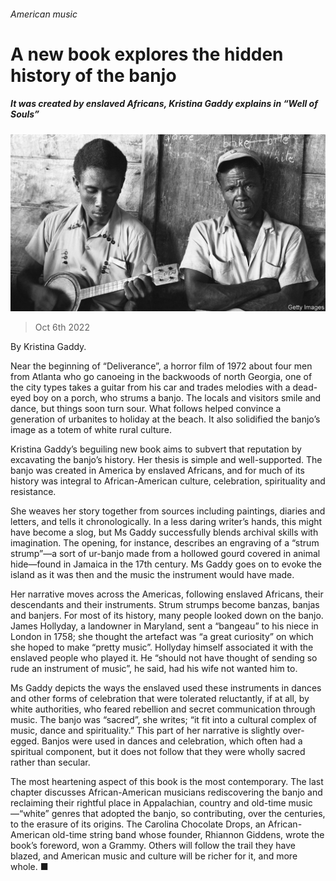 ###### American music

# A new book explores the hidden history of the banjo 

##### It was created by enslaved Africans, Kristina Gaddy explains in “Well of Souls” 

![image](images/20221008_CUP003.jpg) 

> Oct 6th 2022 

By Kristina Gaddy. 

Near the beginning of “Deliverance”, a horror film of 1972 about four men from Atlanta who go canoeing in the backwoods of north Georgia, one of the city types takes a guitar from his car and trades melodies with a dead-eyed boy on a porch, who strums a banjo. The locals and visitors smile and dance, but things soon turn sour. What follows helped convince a generation of urbanites to holiday at the beach. It also solidified the banjo’s image as a totem of white rural culture.

Kristina Gaddy’s beguiling new book aims to subvert that reputation by excavating the banjo’s history. Her thesis is simple and well-supported. The banjo was created in America by enslaved Africans, and for much of its history was integral to African-American culture, celebration, spirituality and resistance.

She weaves her story together from sources including paintings, diaries and letters, and tells it chronologically. In a less daring writer’s hands, this might have become a slog, but Ms Gaddy successfully blends archival skills with imagination. The opening, for instance, describes an engraving of a “strum strump”—a sort of ur-banjo made from a hollowed gourd covered in animal hide—found in Jamaica in the 17th century. Ms Gaddy goes on to evoke the island as it was then and the music the instrument would have made.

Her narrative moves across the Americas, following enslaved Africans, their descendants and their instruments. Strum strumps become banzas, banjas and banjers. For most of its history, many people looked down on the banjo. James Hollyday, a landowner in Maryland, sent a “bangeau” to his niece in London in 1758; she thought the artefact was “a great curiosity” on which she hoped to make “pretty music”. Hollyday himself associated it with the enslaved people who played it. He “should not have thought of sending so rude an instrument of music”, he said, had his wife not wanted him to.

Ms Gaddy depicts the ways the enslaved used these instruments in dances and other forms of celebration that were tolerated reluctantly, if at all, by white authorities, who feared rebellion and secret communication through music. The banjo was “sacred”, she writes; “it fit into a cultural complex of music, dance and spirituality.” This part of her narrative is slightly over-egged. Banjos were used in dances and celebration, which often had a spiritual component, but it does not follow that they were wholly sacred rather than secular.

The most heartening aspect of this book is the most contemporary. The last chapter discusses African-American musicians rediscovering the banjo and reclaiming their rightful place in Appalachian, country and old-time music—“white” genres that adopted the banjo, so contributing, over the centuries, to the erasure of its origins. The Carolina Chocolate Drops, an African-American old-time string band whose founder, Rhiannon Giddens, wrote the book’s foreword, won a Grammy. Others will follow the trail they have blazed, and American music and culture will be richer for it, and more whole. ■

